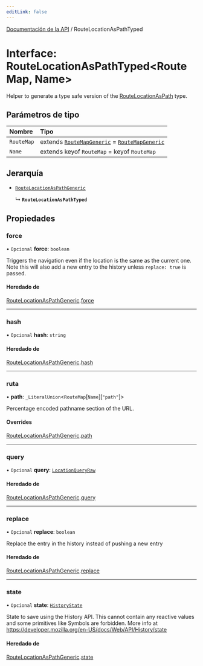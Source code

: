 ```yaml
---
editLink: false
---
```


[Documentación de la API](../index.md) / RouteLocationAsPathTyped

# Interface: RouteLocationAsPathTyped\<RouteMap, Name\>

Helper to generate a type safe version of the [RouteLocationAsPath](../index.md#RouteLocationAsPath) type.

## Parámetros de tipo

| Nombre     | Tipo                                                                                                        |
| :--------- | :---------------------------------------------------------------------------------------------------------- |
| `RouteMap` | extends [`RouteMapGeneric`](../index.md#RouteMapGeneric) = [`RouteMapGeneric`](../index.md#RouteMapGeneric) |
| `Name`     | extends keyof `RouteMap` = keyof `RouteMap`                                                                 |

## Jerarquía

- [`RouteLocationAsPathGeneric`](RouteLocationAsPathGeneric.md)

  ↳ **`RouteLocationAsPathTyped`**

## Propiedades

### force

• `Opcional` **force**: `boolean`

Triggers the navigation even if the location is the same as the current one.
Note this will also add a new entry to the history unless `replace: true`
is passed.

#### Heredado de

[RouteLocationAsPathGeneric](RouteLocationAsPathGeneric.md).[force](RouteLocationAsPathGeneric.md#force)

---

### hash

• `Opcional` **hash**: `string`

#### Heredado de

[RouteLocationAsPathGeneric](RouteLocationAsPathGeneric.md).[hash](RouteLocationAsPathGeneric.md#hash)

---

### ruta

• **path**: `_LiteralUnion`\<`RouteMap`[`Name`][``"path"``]\>

Percentage encoded pathname section of the URL.

#### Overrides

[RouteLocationAsPathGeneric](RouteLocationAsPathGeneric.md).[path](RouteLocationAsPathGeneric.md#path)

---

### query

• `Opcional` **query**: [`LocationQueryRaw`](../index.md#LocationQueryRaw)

#### Heredado de

[RouteLocationAsPathGeneric](RouteLocationAsPathGeneric.md).[query](RouteLocationAsPathGeneric.md#query)

---

### replace

• `Opcional` **replace**: `boolean`

Replace the entry in the history instead of pushing a new entry

#### Heredado de

[RouteLocationAsPathGeneric](RouteLocationAsPathGeneric.md).[replace](RouteLocationAsPathGeneric.md#replace)

---

### state

• `Opcional` **state**: [`HistoryState`](HistoryState.md)

State to save using the History API. This cannot contain any reactive
values and some primitives like Symbols are forbidden. More info at
https://developer.mozilla.org/en-US/docs/Web/API/History/state

#### Heredado de

[RouteLocationAsPathGeneric](RouteLocationAsPathGeneric.md).[state](RouteLocationAsPathGeneric.md#state)
